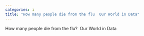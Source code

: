 ```yaml
---
categories: i
title: "How many people die from the flu  Our World in Data"
---
```

How many people die from the flu?&nbsp;&nbsp;Our World in Data